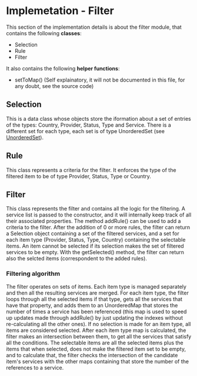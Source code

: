 # Implemetation - Filter

This section of the implementation details is about the filter module, that contains the following **classes**:
- Selection
- Rule
- Filter

It also contains the following **helper functions**:
- setToMap() (Self explainatory, it will not be documented in this file, for any doubt, see the source code)

## Selection
This is a data class whose objects store the iformation about a set of entries of the types: Country, Provider, Status, Type and Service.
There is a different set for each type, each set is of type UnorderedSet (see [UnorderedSet]("Items/UnorderedSet")).

## Rule
This class represents a criteria for the filter. It enforces the type of the filtered item to be of type Provider, Status, Type or Country.

## Filter
This class represents the filter and contains all the logic for the filtering.
A service list is passed to the constructor, and it will internally keep track of all their associated properties.
The method addRule() can be used to add a criteria to the filter.
After the addition of 0 or more rules, the filter can return a Selection object containing a set of the filtered services, and a set for each item type (Provider, Status, Type, Country) containing the selectable items. An item cannot be selected if its selection makes the set of filtered services to be empty.
With the getSelected() method, the filter can return also the selcted items (correspondent to the added rules).

### Filtering algorithm
The filter operates on sets of items. Each item type is managed separately and then all the resulting services are merged.
For each item type, the filter loops through all the selected items if that type, gets all the services that have that property, and adds them to an UnorderedMap that stores the number of times a service has been referenced (this map is used to speed up updates made through addRule() by just updating the indexes without re-calculating all the other ones). If no selection is made for an item type, all items are considered selected. After each item type map is calculated, the filter makes an intersection between them, to get all the services that satisfy all the conditions.
The selectable items are all the selected items plus the items that when selected, does not make the filtered item set to be empty, and to calculate that, the filter checks the intersection of the candidate item's services with the other maps containing that store the number of the references to a service.






